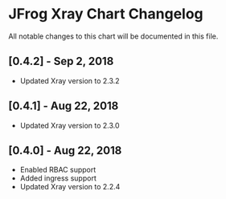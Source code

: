 # JFrog Xray Chart Changelog
All notable changes to this chart will be documented in this file.

## [0.4.2] - Sep 2, 2018
* Updated Xray version to 2.3.2

## [0.4.1] - Aug 22, 2018
* Updated Xray version to 2.3.0

## [0.4.0] - Aug 22, 2018
* Enabled RBAC support
* Added ingress support
* Updated Xray version to 2.2.4